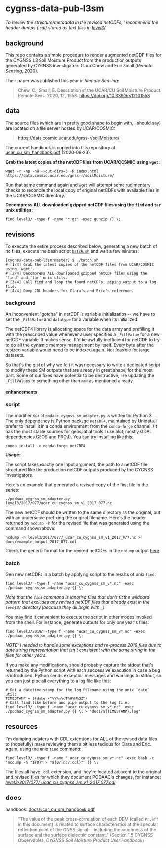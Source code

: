# cygnss-data-pub-l3sm

*To review the structure/metadata in the revised netCDFs, I recommend the header dumps (.cdl) stored as text files in [*level3/*](level3/).*

## background

This repo contains a simple procedure to render augmented netCDF files for the CYGNSS L3 Soil Moisture Product from the production outputs generated by CYGNSS investigators Clara Chew and Eric Small (*Remote Sensing*, 2020). 

Their paper was published this year in *Remote Sensing*:

>Chew, C.; Small, E. Description of the UCAR/CU Soil Moisture Product. Remote Sens. 2020, 12, 1558. https://doi.org/10.3390/rs12101558

## data

The source files (which are in pretty good shape to begin with, I should say) are located on a file server hosted by UCAR/COSMIC:

>https://data.cosmic.ucar.edu/gnss-r/soilMoisture/

The current handbook is copied into this repository at [ucar_cu_sm_handbook.pdf](ucar_cu_sm_handbook.pdf) (2020-09-23).

**Grab the latest copies of the netCDF files from UCAR/COSMIC using `wget`:**

```shell
wget -r -np -nH --cut-dirs=3 -R index.html https://data.cosmic.ucar.edu/gnss-r/soilMoisture/
```

Run that same command again and `wget` will attempt some rudimentary checks to reconcile the local copy of original netCDFs with available files in the UCAR/COSMIC directory.

**Decompress ALL downloaded gzipped netCDF files using the `find` and `tar` unix utilities:**

```shell
find level3/ -type f -name "*.gz" -exec gunzip {} \;
```

## revisions

To execute the entire process described below, generating a new batch of nc files, execute the bash script [`batch.sh`](batch.sh) and wait a few minutes:

```shell
[cygnss-data-pub-l3sm:master] $ ./batch.sh 
# [1/4] Grab the latest copies of the netCDF files from UCAR/COSMIC using 'wget'. 
# [2/4] Decompress ALL downloaded gzipped netCDF files using the 'find' and 'tar' unix utils. 
# [3/4] Call find and loop the found netCDFs, piping output to a log file. 
# [4/4] Dump CDL headers for Clara's and Eric's reference. 
```

### background

An inconvenient "gotcha" in netCDF is variable initialization -- we have to set the `_FillValue` and `datatype` for a variable when its initialized.

The netCDF4 library is allocating space for the data array and prefilling it with the prescribed value whenever a user specifies a `_FillValue` for a new netCDF variable. It makes sense. It'd be awfully inefficient for netCDF to try to do all the dynamic memory management by itself. Every byte after the resized variable would need to be indexed again. Not feasible for large datasets. 

So that's the gist of why we felt it was necessary to write a dedicated script to modify these SM outputs that are already in great shape, for the most part. Some of our fixes have potential to be destructive, like updating the `_FillValue`s to something other than `NaN` as mentioned already.

#### enhancements



### script

The modifier script `podaac_cygnss_sm_adapter.py` is written for Python 3. The only dependency is Python package `netCDF4`, maintained by Unidata. I prefer to install it in a conda environment from the `conda-forge` channel. (It has the most stable sources for geospatial tools I use alot; mostly GDAL dependencies GEOS and PROJ). You can try installing like this:

```shell
conda install -c conda-forge netCDF4
```

**Usage:**

The script takes exactly one input argument, the path to a netCDF file structured like the production netCDF outputs produced by the CYGNSS investigators.

Here's an example that generated a revised copy of the first file in the series:

```shell
./podaac_cygnss_sm_adapter.py level3/2017/077/ucar_cu_cygnss_sm_v1_2017_077.nc
```

The new netCDF should be written to the same directory as the original, but with an underscore prefixing the original filename. Here's the header returned by `ncdump -h` for the revised file that was generated using the command shown above:

```shell
ncdump -h level3/2017/077/_ucar_cu_cygnss_sm_v1_2017_077.nc > docs/example_output_2017_077.cdl
```

Check the generic format for the revised netCDFs in the `ncdump` output [here](docs/example_output_2017_077.cdl).

### batch

Gen new netCDFs in a batch by applying script to the results of unix `find`:

```shell
find level3/ -type f -name "ucar_cu_cygnss_sm_v*.nc" -exec ./podaac_cygnss_sm_adapter.py {} \;
```

*Note that the `find` command is ignoring files that don't fit the wildcard pattern that excludes any revised netCDF files that already exist in the `level3/` directory (because they all begin with `_`).*

You may find it convenient to execute the script in other modes invoked from the shell. For instance, generate outputs for only one year's files:

```shell
find level3/2019/ -type f -name "ucar_cu_cygnss_sm_v*.nc" -exec ./podaac_cygnss_sm_adapter.py {} \;
```

*NOTE: I needed to handle some exceptions and re-process 2019 files due to date string representation that isn't consistent with the same string in the files for other years.*

If you make any modifications, should probably capture the stdout that's returned by the Python script with each successive execution in case a bug is introduced. Python sends exception messages and warnings to stdout, so you can just pipe all everything to a log file like this:

```shell
# Get a datetime stamp for the log filename using the unix `date` util:
TIMESTAMP = $(date +"%Y%m%dT%H%M%SZ")
# Call find like before and pipe output to the log file.
find level3/ -type f -name "ucar_cu_cygnss_sm_v*.nc" -exec ./podaac_cygnss_sm_adapter.py {} \; > "docs/${TIMESTAMP}.log"
```

## resources

I'm dumping headers with CDL extensions for ALL of the revised data files to (hopefully) make reviewing them a bit less tedious for Clara and Eric. Again, using the unix `find` command:

```shell
find level3/ -type f -name "_ucar_cu_cygnss_sm_v*.nc" -exec bash -c 'ncdump -h "${0}" > "${0/.nc/.cdl}"' {} \;
```

The files all have `.cdl` extension, and they're located adjacent to the original and revised files for which they document PODAAC's changes, for instance: [*level3/2017/077/_ucar_cu_cygnss_sm_v1_2017_077.cdl*](level3/2017/077/_ucar_cu_cygnss_sm_v1_2017_077.cdl)

## docs

handbook: [docs/ucar_cu_sm_handbook.pdf](docs/ucar_cu_sm_handbook.pdf)

>"The value of the peak cross-correlation of each DDM (called `Pr,eff` in this document) is related to surface characteristics at the specular reflection point of the GNSS signal— including the roughness of the surface and the surface dielectric constant." (Section 1.5 CYGNSS Observables, *CYGNSS Soil Moisture Product User Handbook*)
